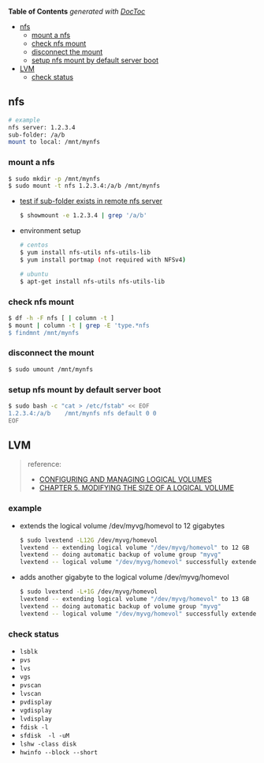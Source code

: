 <!-- START doctoc generated TOC please keep comment here to allow auto update -->
<!-- DON'T EDIT THIS SECTION, INSTEAD RE-RUN doctoc TO UPDATE -->
**Table of Contents**  *generated with [DocToc](https://github.com/thlorenz/doctoc)*

- [nfs](#nfs)
  - [mount a nfs](#mount-a-nfs)
  - [check nfs mount](#check-nfs-mount)
  - [disconnect the mount](#disconnect-the-mount)
  - [setup nfs mount by default server boot](#setup-nfs-mount-by-default-server-boot)
- [LVM](#lvm)
  - [check status](#check-status)

<!-- END doctoc generated TOC please keep comment here to allow auto update -->


## nfs

```bash
# example
nfs server: 1.2.3.4
sub-folder: /a/b
mount to local: /mnt/mynfs
```

### mount a nfs
```bash
$ sudo mkdir -p /mnt/mynfs
$ sudo mount -t nfs 1.2.3.4:/a/b /mnt/mynfs
```

- [test if sub-folder exists in remote nfs server](https://www.tecmint.com/how-to-setup-nfs-server-in-linux/)
    ```bash
    $ showmount -e 1.2.3.4 | grep '/a/b'
    ```

- environment setup
    ```bash
    # centos
    $ yum install nfs-utils nfs-utils-lib
    $ yum install portmap (not required with NFSv4)

    # ubuntu
    $ apt-get install nfs-utils nfs-utils-lib
    ```

### check nfs mount
```bash
$ df -h -F nfs [ | column -t ]
$ mount | column -t | grep -E 'type.*nfs
$ findmnt /mnt/mynfs
```

### disconnect the mount
```bash
$ sudo umount /mnt/mynfs
```

### setup nfs mount by default server boot
```bash
$ sudo bash -c "cat > /etc/fstab" << EOF
1.2.3.4:/a/b    /mnt/mynfs nfs default 0 0
EOF
```

## LVM
> reference:
> - [CONFIGURING AND MANAGING LOGICAL VOLUMES](https://access.redhat.com/documentation/en-us/red_hat_enterprise_linux/8/html/configuring_and_managing_logical_volumes/index)
> - [CHAPTER 5. MODIFYING THE SIZE OF A LOGICAL VOLUME](https://access.redhat.com/documentation/en-us/red_hat_enterprise_linux/8/html/configuring_and_managing_logical_volumes/assembly_modifying-logical-volume-size-configuring-and-managing-logical-volumes)

### example
- extends the logical volume /dev/myvg/homevol to 12 gigabytes
  ```bash
  $ sudo lvextend -L12G /dev/myvg/homevol
  lvextend -- extending logical volume "/dev/myvg/homevol" to 12 GB
  lvextend -- doing automatic backup of volume group "myvg"
  lvextend -- logical volume "/dev/myvg/homevol" successfully extended
  ```
- adds another gigabyte to the logical volume /dev/myvg/homevol
  ```bash
  $ sudo lvextend -L+1G /dev/myvg/homevol
  lvextend -- extending logical volume "/dev/myvg/homevol" to 13 GB
  lvextend -- doing automatic backup of volume group "myvg"
  lvextend -- logical volume "/dev/myvg/homevol" successfully extended
  ```

### check status
- `lsblk`
- `pvs`
- `lvs`
- `vgs`
- `pvscan`
- `lvscan`
- `pvdisplay`
- `vgdisplay`
- `lvdisplay`
- `fdisk -l`
- `sfdisk  -l -uM`
- `lshw -class disk`
- `hwinfo --block --short`
